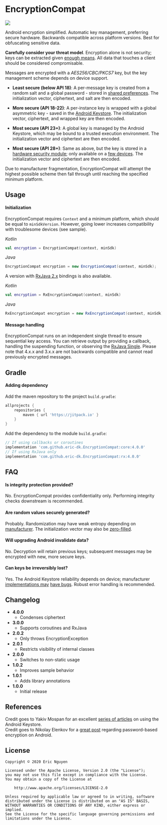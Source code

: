 # EncryptionCompat

[![](https://jitpack.io/v/com.github.eric-dk/EncryptionCompat.svg)](https://jitpack.io/#com.github.eric-dk/EncryptionCompat)

Android encryption simplified. Automatic key management, preferring secure hardware. Backwards compatible across platform versions. Best for obfuscating sensitive data.

**Carefully consider your threat model**. Encryption alone is not security; keys can be extracted given [enough means](https://developer.android.com/training/articles/keystore.html#ExtractionPrevention). All data that touches a client should be considered compromisable.

Messages are encrypted with a *AES256/CBC/PKCS7* key, but the key management scheme depends on device support.

* **Least secure (below API 18)**: A per-message key is created from a random salt and a global password - stored in [shared preferences](https://developer.android.com/training/data-storage/shared-preferences). The initialization vector, ciphertext, and salt are then encoded.

* **More secure (API 18-22)**: A per-instance key is wrapped with a global asymmetric key - saved in the [Android Keystore](https://developer.android.com/training/articles/keystore.html). The initialization vector, ciphertext, and wrapped key are then encoded.

* **Most secure (API 23+)**: A global key is managed by the Android Keystore, which may be bound to a trusted execution environment. The initialization vector and ciphertext are then encoded.

* **Most secure (API 28+)**: Same as above, but the key is stored in a [hardware security module](https://developer.android.com/training/articles/keystore#HardwareSecurityModule); only available on a [few devices](https://github.com/GrapheneOS/AttestationSamples). The initialization vector and ciphertext are then encoded.

Due to manufacturer fragmentation, EncryptionCompat will attempt the highest possible scheme then fall through until reaching the specified minimum platform.

## Usage

#### Initialization

EncryptionCompat requires `Context` and a minimum platform, which should be equal to `minSdkVersion`. However, going lower increases compatibility with troublesome devices (see sample).

*Kotlin*
```kotlin
val encryption = EncryptionCompat(context, minSdk)
```
*Java*
```java
EncryptionCompat encryption = new EncryptionCompat(context, minSdk);
```

A version with [RxJava 2.x](https://github.com/ReactiveX/RxJava) bindings is also available.

*Kotlin*
```kotlin
val encryption = RxEncryptionCompat(context, minSdk)
```
*Java*
```java
RxEncryptionCompat encryption = new RxEncryptionCompat(context, minSdk);
```

#### Message handling

EncryptionCompat runs on an independent single thread to ensure sequential key access. You can retrieve output by providing a callback, handling the suspending function, or observing the [RxJava Single](http://reactivex.io/documentation/single.html). Please note that 4.x.x and 3.x.x are not backwards compatible and cannot read previously encrypted messages.

## Gradle

#### Adding dependency

Add the maven repository to the project `build.gradle`:
```gradle
allprojects {
    repositories {
        maven { url 'https://jitpack.io' }
    }
}
```

Add the dependency to the module `build.gradle`:
```gradle
// If using callbacks or coroutines
implementation 'com.github.eric-dk.EncryptionCompat:core:4.0.0'
// If using RxJava only
implementation 'com.github.eric-dk.EncryptionCompat:rx:4.0.0'
```

## FAQ

#### Is integrity protection provided?
No. EncryptionCompat provides confidentiality only. Performing integrity checks downstream is recommended.

#### Are random values securely generated?
Probably. Randomization may have weak entropy depending on [manufacturer](https://android-developers.googleblog.com/2013/08/some-securerandom-thoughts.html). The initialization vector may also be [zero-filled](https://stackoverflow.com/a/31037133).

#### Will upgrading Android invalidate data?
No. Decryption will retain previous keys; subsequent messages may be encrypted with new, more secure keys.

#### Can keys be irreversibly lost?
Yes. The Android Keystore reliability depends on device; manufacturer [implementations may](https://doridori.github.io/android-security-the-forgetful-keystore/) [have bugs](https://alexbakker.me/post/mysterious-google-titan-m-bug-cve-2019-9465.html). Robust error handling is recommended.

## Changelog

* **4.0.0**
    * Condenses ciphertext
* **3.0.0**
    * Supports coroutines and RxJava
* **2.0.2**
    * Only throws EncryptionException
* **2.0.1**
    * Restricts visibility of internal classes
* **2.0.0**
    * Switches to non-static usage
* **1.0.2**
    * Improves sample behavior
* **1.0.1**
    * Adds library annotations
* **1.0.0**
    * Initial release

## References

Credit goes to Yakiv Mospan for an excellent [series of articles](https://proandroiddev.com/secure-data-in-android-encryption-7eda33e68f58) on using the Android Keystore.  
Credit goes to Nikolay Elenkov for a [great post](https://nelenkov.blogspot.com/2012/04/using-password-based-encryption-on.html) regarding password-based encryption on Android.

## License

    Copyright © 2020 Eric Nguyen

    Licensed under the Apache License, Version 2.0 (the "License");
    you may not use this file except in compliance with the License.
    You may obtain a copy of the License at

        http://www.apache.org/licenses/LICENSE-2.0

    Unless required by applicable law or agreed to in writing, software
    distributed under the License is distributed on an "AS IS" BASIS,
    WITHOUT WARRANTIES OR CONDITIONS OF ANY KIND, either express or implied.
    See the License for the specific language governing permissions and
    limitations under the License.
